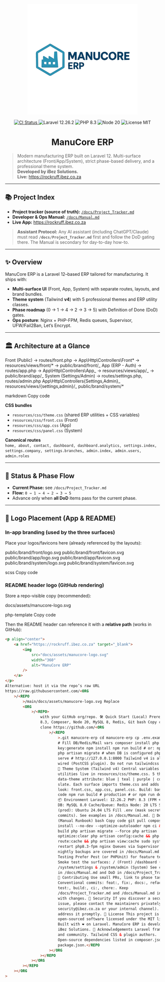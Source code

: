 <p align="center">
  <a href="https://rockruff.ibez.co.za" target="_blank">
    <!-- Replace this path with your own logo file once added (see "🔧 Logo Placement"). -->
    <img src="docs/assets/manucore-logo.svg" width="360" alt="ManuCore ERP">
  </a>
</p>

<p align="center">
  <a href="https://github.com/<ORG>/<REPO>/actions">
    <img src="https://github.com/<ORG>/<REPO>/workflows/ci/badge.svg" alt="CI Status">
  </a>
  <img src="https://img.shields.io/badge/Laravel-12.26.2-ff2d20?logo=laravel" alt="Laravel 12.26.2">
  <img src="https://img.shields.io/badge/PHP-8.3-777bb4?logo=php" alt="PHP 8.3">
  <img src="https://img.shields.io/badge/Node-20-5fa04e?logo=node.js" alt="Node 20">
  <img src="https://img.shields.io/badge/License-MIT-informational" alt="License MIT">
</p>

<h1 align="center">ManuCore ERP</h1>

> Modern manufacturing ERP built on Laravel 12. Multi-surface architecture (Front/App/System), strict phase-based delivery, and a professional theme system.  
> **Developed by iBez Solutions.**  
> **Live:** https://rockruff.ibez.co.za

---

## 📚 Project Index

-   **Project tracker (source of truth):** [`/docs/Project_Tracker.md`](docs/Project_Tracker.md)
-   **Developer & Ops Manual:** [`/docs/Manual.md`](docs/Manual.md)
-   **Live App:** https://rockruff.ibez.co.za

> **Assistant Protocol:** Any AI assistant (including ChatGPT/Claude) must read **`/docs/Project_Tracker.md`** first and follow the DoD gating there. The Manual is secondary for day-to-day how-to.

---

## ✨ Overview

ManuCore ERP is a Laravel 12–based ERP tailored for manufacturing. It ships with:

-   **Multi-surface UI** (Front, App, System) with separate routes, layouts, and brand bundles.
-   **Theme system** (Tailwind **v4**) with 5 professional themes and ERP utility classes.
-   **Phase roadmap** (0 → 1 → 4 → 2 → 3 → 5) with Definition of Done (DoD) gates.
-   **Ops posture**: Nginx + PHP-FPM, Redis queues, Supervisor, UFW/Fail2Ban, Let’s Encrypt.

---

## 🏛 Architecture at a Glance

Front (Public) -> routes/front.php → App\Http\Controllers\Front* → resources/views/front/* → public/brand/front/_
App (ERP - Auth) -> routes/app.php → App\Http\Controllers\App_ → resources/views/app/_ → public/brand/app/_
System (Settings/Admin) -> routes/settings.php, routes/admin.php
App\Http\Controllers{Settings,Admin}_
resources/views/{settings,admin}/_
public/brand/system/\*

markdown
Copy code

**CSS bundles**

-   `resources/css/theme.css` (shared ERP utilities + CSS variables)
-   `resources/css/front.css` (Front)
-   `resources/css/app.css` (App)
-   `resources/css/panel.css` (System)

**Canonical routes**  
`home, about, contact, dashboard, dashboard.analytics, settings.index, settings.company, settings.branches, admin.index, admin.users, admin.roles`

---

## 🚦 Status & Phase Flow

-   **Current Phase:** see `/docs/Project_Tracker.md`
-   **Flow:** `0 → 1 → 4 → 2 → 3 → 5`
-   Advance only when **all DoD** items pass for the current phase.

---

## 🔧 Logo Placement (App & README)

### In-app branding (used by the three surfaces)

Place your logos/favicons here (already referenced by the layouts):

public/brand/front/logo.svg public/brand/front/favicon.svg
public/brand/app/logo.svg public/brand/app/favicon.svg
public/brand/system/logo.svg public/brand/system/favicon.svg

scss
Copy code

### README header logo (GitHub rendering)

Store a repo-visible copy (recommended):

docs/assets/manucore-logo.svg

php-template
Copy code

Then the README header can reference it with a **relative path** (works in GitHub):

```html
<p align="center">
    <a href="https://rockruff.ibez.co.za" target="_blank">
        <img
            src="docs/assets/manucore-logo.svg"
            width="360"
            alt="ManuCore ERP"
        />
    </a>
</p>
Alternative: host it via the repo’s raw URL
https://raw.githubusercontent.com/<ORG
    >/<REPO
        >/main/docs/assets/manucore-logo.svg Replace
        <ORG
            >/<REPO>
                with your GitHub org/repo. 🛠 Quick Start (Local) Prereqs: PHP
                8.3, Composer, Node 20, MySQL 8, Redis, Git bash Copy code git
                clone https://github.com/<ORG
                    >/<REPO
                        >.git manucore-erp cd manucore-erp cp .env.example .env
                        # Fill DB/Redis/Mail vars composer install php artisan
                        key:generate npm install npm run build # or: npm run dev
                        php artisan migrate # when DB is configured php artisan
                        serve # http://127.0.0.1:8000 Tailwind v4 is already
                        wired (PostCSS plugin). Do not run tailwindcss init -p.
                        🎨 Theme System (Tailwind v4) Central variables +
                        utilities live in resources/css/theme.css. 5 themes via
                        data-theme attribute: blue | teal | purple | coral |
                        slate. Each surface imports theme.css and adds its own
                        look: front.css, app.css, panel.css. Build: bash Copy
                        code npm run build # production # or npm run dev # watch
                        📦 Environment Laravel: 12.26.2 PHP: 8.3 (FPM + OPCache)
                        DB: MySQL 8.0 Cache/Queue: Redis Node: 20 LTS Server OS
                        (prod): Ubuntu 24.04 LTS Fill .env (mask secrets in
                        commits). See examples in /docs/Manual.md. 🚀 Deploy
                        (Manual Runbook) bash Copy code git pull composer
                        install --no-dev --optimize-autoloader npm ci && npm run
                        build php artisan migrate --force php artisan
                        optimize:clear php artisan config:cache && php artisan
                        route:cache && php artisan view:cache sudo systemctl
                        restart php8.3-fpm nginx Queues via Supervisor and
                        nightly backups are covered in /docs/Manual.md. 🧪 QA &
                        Testing Prefer Pest (or PHPUnit) for feature tests.
                        Smoke test the surfaces: / (Front) /dashboard (App)
                        /system/settings & /system/admin (System) See checklists
                        in /docs/Manual.md and DoD in /docs/Project_Tracker.md.
                        🤝 Contributing Use small PRs, link to phase tasks.
                        Conventional commits: feat:, fix:, docs:, refactor:,
                        test:, build:, ci:, chore:. Keep
                        /docs/Project_Tracker.md and /docs/Manual.md in sync
                        with changes. 🔐 Security If you discover a security
                        issue, please contact the maintainers privately (e.g.,
                        security@ibez.co.za or your internal channel). We will
                        address it promptly. 📄 License This project is
                        open-sourced software licensed under the MIT license.
                        Built with ❤️ on Laravel. ManuCore ERP is developed by
                        iBez Solutions. 🙏 Acknowledgements Laravel framework
                        and community. Tailwind CSS & plugin authors.
                        Open-source dependencies listed in composer.json and
                        package.json.</REPO
                    ></ORG
                ></REPO
            ></ORG
        ></REPO
    ></ORG
>
```

